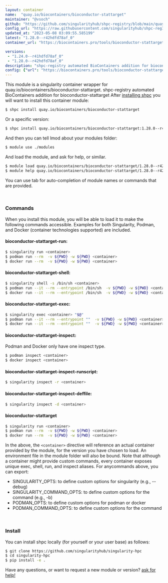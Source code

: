 ```yaml
---
layout: container
name:  "quay.io/biocontainers/bioconductor-stattarget"
maintainer: "@vsoch"
github: "https://github.com/singularityhub/shpc-registry/blob/main/quay.io/biocontainers/bioconductor-stattarget/container.yaml"
config_url: "https://raw.githubusercontent.com/singularityhub/shpc-registry/main/quay.io/biocontainers/bioconductor-stattarget/container.yaml"
updated_at: "2023-05-08 03:09:55.585199"
latest: "1.28.0--r42hdfd78af_0"
container_url: "https://biocontainers.pro/tools/bioconductor-stattarget"

versions:
 - "1.24.0--r41hdfd78af_0"
 - "1.28.0--r42hdfd78af_0"
description: "shpc-registry automated BioContainers addition for bioconductor-stattarget"
config: {"url": "https://biocontainers.pro/tools/bioconductor-stattarget", "maintainer": "@vsoch", "description": "shpc-registry automated BioContainers addition for bioconductor-stattarget", "latest": {"1.28.0--r42hdfd78af_0": "sha256:a16d7b9a17fb9ddab930d43994032ac9c2e4ba82f46a0fdc0b466d57aedf74e1"}, "tags": {"1.24.0--r41hdfd78af_0": "sha256:aaa0f8b11f40823242ec21e4e8e8a33a83312e77cde7c4e3eadcfadc21aee90d", "1.28.0--r42hdfd78af_0": "sha256:a16d7b9a17fb9ddab930d43994032ac9c2e4ba82f46a0fdc0b466d57aedf74e1"}, "docker": "quay.io/biocontainers/bioconductor-stattarget"}
---
```


This module is a singularity container wrapper for quay.io/biocontainers/bioconductor-stattarget.
shpc-registry automated BioContainers addition for bioconductor-stattarget
After [installing shpc](#install) you will want to install this container module:


```bash
$ shpc install quay.io/biocontainers/bioconductor-stattarget
```

Or a specific version:

```bash
$ shpc install quay.io/biocontainers/bioconductor-stattarget:1.28.0--r42hdfd78af_0
```

And then you can tell lmod about your modules folder:

```bash
$ module use ./modules
```

And load the module, and ask for help, or similar.

```bash
$ module load quay.io/biocontainers/bioconductor-stattarget/1.28.0--r42hdfd78af_0
$ module help quay.io/biocontainers/bioconductor-stattarget/1.28.0--r42hdfd78af_0
```

You can use tab for auto-completion of module names or commands that are provided.

<br>

### Commands

When you install this module, you will be able to load it to make the following commands accessible.
Examples for both Singularity, Podman, and Docker (container technologies supported) are included.

#### bioconductor-stattarget-run:

```bash
$ singularity run <container>
$ podman run --rm  -v ${PWD} -w ${PWD} <container>
$ docker run --rm  -v ${PWD} -w ${PWD} <container>
```

#### bioconductor-stattarget-shell:

```bash
$ singularity shell -s /bin/sh <container>
$ podman run --it --rm --entrypoint /bin/sh  -v ${PWD} -w ${PWD} <container>
$ docker run --it --rm --entrypoint /bin/sh  -v ${PWD} -w ${PWD} <container>
```

#### bioconductor-stattarget-exec:

```bash
$ singularity exec <container> "$@"
$ podman run --it --rm --entrypoint ""  -v ${PWD} -w ${PWD} <container> "$@"
$ docker run --it --rm --entrypoint ""  -v ${PWD} -w ${PWD} <container> "$@"
```

#### bioconductor-stattarget-inspect:

Podman and Docker only have one inspect type.

```bash
$ podman inspect <container>
$ docker inspect <container>
```

#### bioconductor-stattarget-inspect-runscript:

```bash
$ singularity inspect -r <container>
```

#### bioconductor-stattarget-inspect-deffile:

```bash
$ singularity inspect -d <container>
```



#### bioconductor-stattarget

```bash
$ singularity run <container>
$ podman run --rm  -v ${PWD} -w ${PWD} <container>
$ docker run --rm  -v ${PWD} -w ${PWD} <container>
```


In the above, the `<container>` directive will reference an actual container provided
by the module, for the version you have chosen to load. An environment file in the
module folder will also be bound. Note that although a container
might provide custom commands, every container exposes unique exec, shell, run, and
inspect aliases. For anycommands above, you can export:

 - SINGULARITY_OPTS: to define custom options for singularity (e.g., --debug)
 - SINGULARITY_COMMAND_OPTS: to define custom options for the command (e.g., -b)
 - PODMAN_OPTS: to define custom options for podman or docker
 - PODMAN_COMMAND_OPTS: to define custom options for the command

<br>

### Install

You can install shpc locally (for yourself or your user base) as follows:

```bash
$ git clone https://github.com/singularityhub/singularity-hpc
$ cd singularity-hpc
$ pip install -e .
```

Have any questions, or want to request a new module or version? [ask for help!](https://github.com/singularityhub/singularity-hpc/issues)